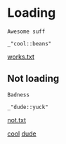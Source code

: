 # Loading

    Awesome suff

    _"cool::beans"

[works.txt](# "save:")

## Not loading

    Badness

    _"dude::yuck"

[not.txt](# "save:")

[cool](../trust.txt "load:")
[dude](nogood.txt "load:")
